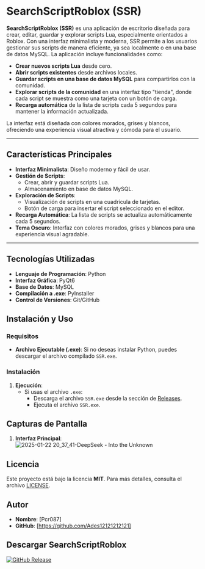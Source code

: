 # SearchScriptRoblox (SSR)

**SearchScriptRoblox (SSR)** es una aplicación de escritorio diseñada para crear, editar, guardar y explorar scripts Lua, especialmente orientados a Roblox. Con una interfaz minimalista y moderna, SSR permite a los usuarios gestionar sus scripts de manera eficiente, ya sea localmente o en una base de datos MySQL. La aplicación incluye funcionalidades como:

- **Crear nuevos scripts Lua** desde cero.
- **Abrir scripts existentes** desde archivos locales.
- **Guardar scripts en una base de datos MySQL** para compartirlos con la comunidad.
- **Explorar scripts de la comunidad** en una interfaz tipo "tienda", donde cada script se muestra como una tarjeta con un botón de carga.
- **Recarga automática** de la lista de scripts cada 5 segundos para mantener la información actualizada.

La interfaz está diseñada con colores morados, grises y blancos, ofreciendo una experiencia visual atractiva y cómoda para el usuario.

---

## Características Principales

- **Interfaz Minimalista**: Diseño moderno y fácil de usar.
- **Gestión de Scripts**:
  - Crear, abrir y guardar scripts Lua.
  - Almacenamiento en base de datos MySQL.
- **Exploración de Scripts**:
  - Visualización de scripts en una cuadrícula de tarjetas.
  - Botón de carga para insertar el script seleccionado en el editor.
- **Recarga Automática**: La lista de scripts se actualiza automáticamente cada 5 segundos.
- **Tema Oscuro**: Interfaz con colores morados, grises y blancos para una experiencia visual agradable.

---

## Tecnologías Utilizadas

- **Lenguaje de Programación**: Python
- **Interfaz Gráfica**: PyQt6
- **Base de Datos**: MySQL
- **Compilación a .exe**: PyInstaller
- **Control de Versiones**: Git/GitHub

## Instalación y Uso

### Requisitos

- **Archivo Ejecutable (.exe)**: Si no deseas instalar Python, puedes descargar el archivo compilado `SSR.exe`.

### Instalación
1. **Ejecución**:
   - Si usas el archivo `.exe`:
     - Descarga el archivo `SSR.exe` desde la sección de [Releases]((https://github.com/Ades12121212121/SearchScriptRoblox/releases/tag/scripts)).
     - Ejecuta el archivo `SSR.exe`.

## Capturas de Pantalla

1. **Interfaz Principal**:
![2025-01-22 20_37_41-DeepSeek - Into the Unknown](https://github.com/user-attachments/assets/2dfc8341-4949-400b-a5bb-2a39e1208ac0)


## Licencia

Este proyecto está bajo la licencia **MIT**. Para más detalles, consulta el archivo [LICENSE](LICENSE).

## Autor

- **Nombre**: [Pcr087]
- **GitHub**: [https://github.com/Ades12121212121]


## Descargar SearchScriptRoblox

[![GitHub Release](https://img.shields.io/badge/Download-SSR.exe-blue)](https://github.com/Ades12121212121/SearchScriptRoblox/releases/download/scripts/SSR.exe)
